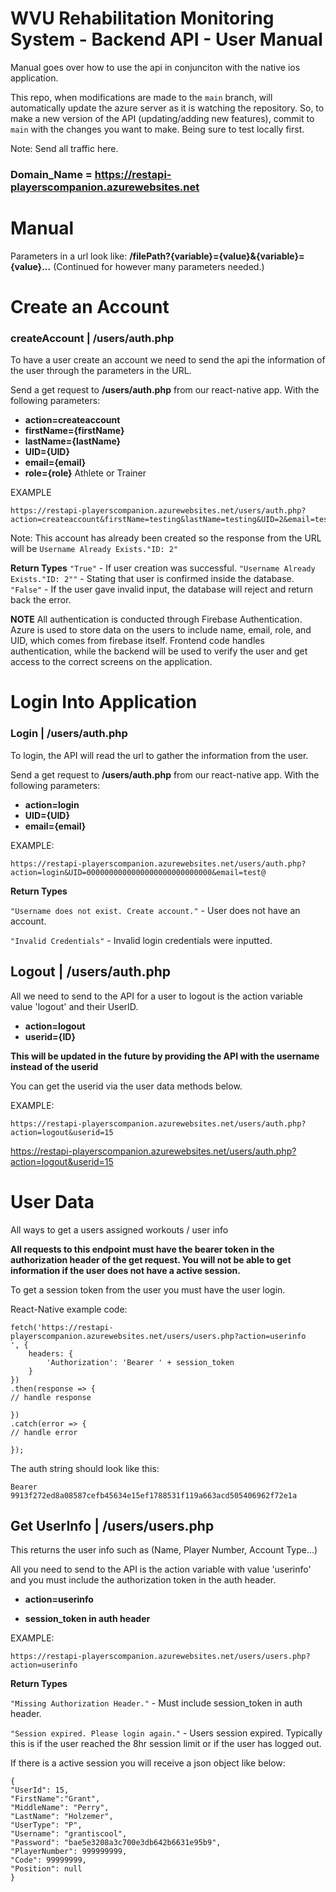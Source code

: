 

# WVU Rehabilitation Monitoring System - Backend API - User Manual
Manual goes over how to use the api in conjunciton with the native ios application.

This repo, when modifications are made to the `main` branch, will automatically update the azure server as it is watching the repository. So, to make a new version of the API (updating/adding new features), commit to `main` with the changes you want to make. Being sure to test locally first.

Note: 
Send all traffic here.
### Domain_Name = https://restapi-playerscompanion.azurewebsites.net


# Manual
Parameters in a url look like: 
**/filePath?{variable}={value}&{variable}={value}...** 
(Continued for however many parameters needed.)


# Create an Account 
### createAccount | /users/auth.php
To have a user create an account we need to send the api the information of the user through the parameters in the URL.

Send a get request to **/users/auth.php** from our react-native app.
With the following parameters:

 - **action=createaccount**
 - **firstName={firstName}**
 - **lastName={lastName}**
 - **UID={UID}**
 - **email={email}**
 - **role={role}** Athlete or Trainer
   
EXAMPLE

    https://restapi-playerscompanion.azurewebsites.net/users/auth.php?action=createaccount&firstName=testing&lastName=testing&UID=2&email=testing@

Note: This account has already been created so the response from the URL will be `Username Already Exists."ID: 2"`

**Return Types**
`"True"` - If user creation was successful.
`"Username Already Exists."ID: 2""` - Stating that user is confirmed inside the database.
`"False"` - If the user gave invalid input, the database will reject and return back the error.

**NOTE**
All authentication is conducted through Firebase Authentication. Azure is used to store data on the users to include name, email, role, and UID, which comes from firebase itself. Frontend code handles authentication, while the backend will be used to verify the user and get access to the correct screens on the application. 

# Login Into Application
### Login |  /users/auth.php
To login, the API will read the url to gather the information from the user.

Send a get request to **/users/auth.php** from our react-native app.
With the following parameters:

 - **action=login**
 - **UID={UID}**
 - **email={email}**

EXAMPLE: 

    https://restapi-playerscompanion.azurewebsites.net/users/auth.php?action=login&UID=0000000000000000000000000000&email=test@

**Return Types**

`"Username does not exist. Create account."` - User does not have an account.

`"Invalid Credentials"` - Invalid login credentials were inputted.

## Logout | /users/auth.php
All we need to send to the API for a user to logout is the action variable value 'logout' and their UserID.

 - **action=logout**
 - **userid={ID}**

**This will be updated in the future by providing the API with the username instead of the userid**

You can get the userid via the user data methods below.

EXAMPLE:

    https://restapi-playerscompanion.azurewebsites.net/users/auth.php?action=logout&userid=15
https://restapi-playerscompanion.azurewebsites.net/users/auth.php?action=logout&userid=15



# User Data
All ways to get a users assigned workouts / user info

**All requests to this endpoint must have the bearer token in the authorization header of the get request. You will not be able to get information if the user does not have a active session.**

To get a session token from the user you must have the user login.

React-Native example code:

    fetch('https://restapi-playerscompanion.azurewebsites.net/users/users.php?action=userinfo
    ', {
    	headers: {
    		'Authorization': 'Bearer ' + session_token
    	}
    })
    .then(response => {
    // handle response
    
    })
    .catch(error => {
    // handle error
    
    });

The auth string should look like this:

    Bearer 9913f272ed8a08587cefb45634e15ef1788531f119a663acd505406962f72e1a

## Get UserInfo | /users/users.php
This returns the user info such as (Name, Player Number, Account Type...)

All you need to send to the API is the action variable with value 'userinfo' and you must include the authorization token in the auth header.

 - **action=userinfo**
+ **session_token in auth header**

EXAMPLE: 

    https://restapi-playerscompanion.azurewebsites.net/users/users.php?action=userinfo

**Return Types**

`"Missing Authorization Header."` - Must include session_token in auth header.

`"Session expired. Please login again."` - Users session expired. Typically this is if the user reached the 8hr session limit or if the user has logged out.

If there is a active session you will receive a json object like below:

    {
    "UserId": 15,
    "FirstName":"Grant",
    "MiddleName": "Perry",
    "LastName": "Holzemer",
    "UserType": "P",
    "Username": "grantiscool",
    "Password": "bae5e3208a3c700e3db642b6631e95b9",
    "PlayerNumber": 999999999,
    "Code": 99999999,
    "Position": null
    }


